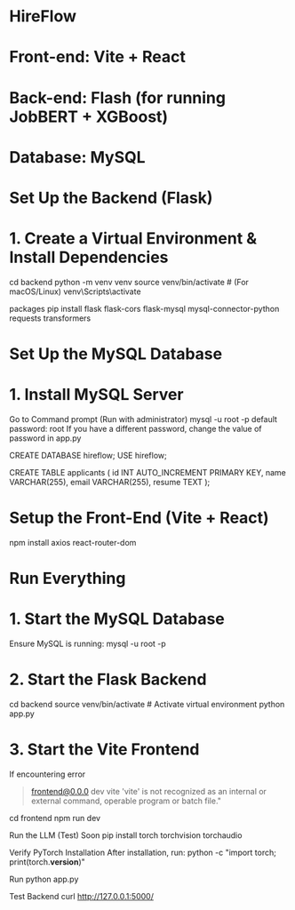 # HireFlow
# Front-end: Vite + React
# Back-end: Flash (for running JobBERT + XGBoost)
# Database: MySQL

# Set Up the Backend (Flask)
# 1. Create a Virtual Environment & Install Dependencies
cd backend
python -m venv venv
source venv/bin/activate  # (For macOS/Linux)
venv\Scripts\activate   

packages 
pip install flask flask-cors flask-mysql mysql-connector-python requests transformers

# Set Up the MySQL Database
# 1. Install MySQL Server
Go to Command prompt (Run with administrator)
mysql -u root -p
default password: root
If you have a different password, change the value of password in app.py

CREATE DATABASE hireflow;
USE hireflow;

CREATE TABLE applicants (
    id INT AUTO_INCREMENT PRIMARY KEY,
    name VARCHAR(255),
    email VARCHAR(255),
    resume TEXT
);

# Setup the Front-End (Vite + React)
npm install axios react-router-dom

# Run Everything

# 1. Start the MySQL Database
Ensure MySQL is running:
mysql -u root -p

# 2. Start the Flask Backend
cd backend
source venv/bin/activate  # Activate virtual environment
python app.py

# 3. Start the Vite Frontend
If encountering error
> frontend@0.0.0 dev
> vite
'vite' is not recognized as an internal or external command,
operable program or batch file."

cd frontend
npm run dev

Run the LLM (Test) Soon 
pip install torch torchvision torchaudio

Verify PyTorch Installation
After installation, run:
python -c "import torch; print(torch.__version__)"

Run
python app.py

Test Backend
curl http://127.0.0.1:5000/

